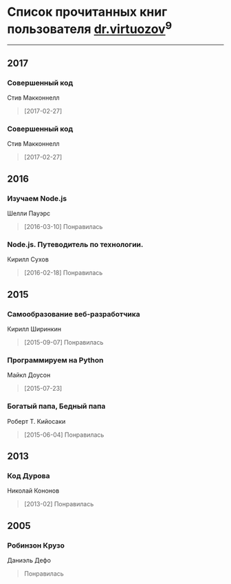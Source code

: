 # Список прочитанных книг пользователя [dr.virtuozov](http://vk.com/id58150658)<sup>9</sup>
---

## 2017

### Совершенный код
Стив Макконнелл
> [2017-02-27] 


### Совершенный код
Стив Макконнелл
> [2017-02-27] 



## 2016

### Изучаем Node.js
Шелли Пауэрс
> [2016-03-10] Понравилась


### Node.js. Путеводитель по технологии.
Кирилл Сухов
> [2016-02-18] Понравилась



## 2015

### Самообразование веб-разработчика
Кирилл Ширинкин
> [2015-09-07] Понравилась


### Программируем на Python
Майкл Доусон
> [2015-07-23] 


### Богатый папа, Бедный папа
Роберт Т. Кийосаки
> [2015-06-04] Понравилась



## 2013

### Код Дурова
Николай Кононов
> [2013-02] Понравилась



## 2005

### Робинзон Крузо
Даниэль Дефо
> Понравилась



